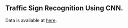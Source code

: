 ## Traffic Sign Recognition Using CNN.

Data is available at [here](https://www.kaggle.com/valentynsichkar/traffic-signs-preprocessed/version/1).
